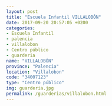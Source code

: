 ```yaml
---
layout: post
title: "Escuela Infantil VILLALOBÓN"
date: 2017-09-20 20:57:05 +0200
categories:
- Escuela Infantil
- palencia
- villalobon
- Centro público
- guarderia
name: "VILLALOBÓN"
province: "Palencia"
location: "Villalobon"
code: "34007123"
type: "Centro público"
img: guarderia.jpg
permalink: /guarderias/villalobon.html
---
```

